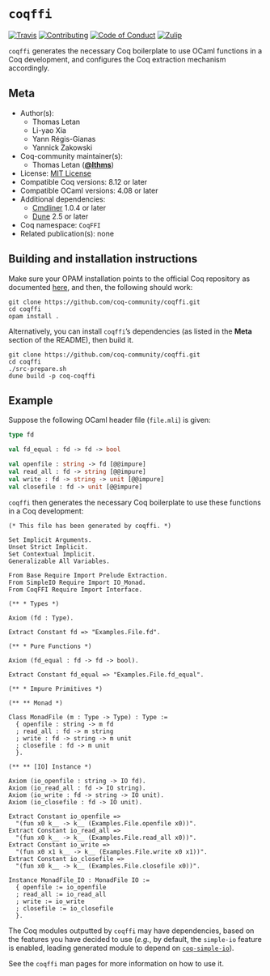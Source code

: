 # `coqffi`

[![Travis][travis-shield]][travis-link]
[![Contributing][contributing-shield]][contributing-link]
[![Code of Conduct][conduct-shield]][conduct-link]
[![Zulip][zulip-shield]][zulip-link]

[travis-shield]: https://travis-ci.com/coq-community/coqffi.svg?branch=main
[travis-link]: https://travis-ci.com/coq-community/coqffi/builds

[contributing-shield]: https://img.shields.io/badge/contributions-welcome-%23f7931e.svg
[contributing-link]: https://github.com/coq-community/manifesto/blob/master/CONTRIBUTING.md

[conduct-shield]: https://img.shields.io/badge/%E2%9D%A4-code%20of%20conduct-%23f15a24.svg
[conduct-link]: https://github.com/coq-community/manifesto/blob/master/CODE_OF_CONDUCT.md

[zulip-shield]: https://img.shields.io/badge/chat-on%20zulip-%23c1272d.svg
[zulip-link]: https://coq.zulipchat.com/#narrow/stream/237663-coq-community-devs.20.26.20users



`coqffi` generates the necessary Coq boilerplate to use OCaml functions in a
Coq development, and configures the Coq extraction mechanism accordingly.

## Meta

- Author(s):
  - Thomas Letan
  - Li-yao Xia
  - Yann Régis-Gianas
  - Yannick Zakowski
- Coq-community maintainer(s):
  - Thomas Letan ([**@lthms**](https://github.com/lthms))
- License: [MIT License](LICENSE)
- Compatible Coq versions: 8.12 or later
- Compatible OCaml versions: 4.08 or later
- Additional dependencies:
  - [Cmdliner](http://erratique.ch/software/cmdliner) 1.0.4 or later
  - [Dune](https://dune.build) 2.5 or later
- Coq namespace: `CoqFFI`
- Related publication(s): none

## Building and installation instructions

Make sure your OPAM installation points to the official Coq repository
as documented [here](https://github.com/coq/opam-coq-archive), and
then, the following should work:

``` shell
git clone https://github.com/coq-community/coqffi.git
cd coqffi
opam install .
```

Alternatively, you can install `coqffi`’s dependencies (as listed in
the **Meta** section of the README), then build it.

```shell
git clone https://github.com/coq-community/coqffi.git
cd coqffi
./src-prepare.sh
dune build -p coq-coqffi
```

## Example

Suppose the following OCaml header file (`file.mli`) is given:

```ocaml
type fd

val fd_equal : fd -> fd -> bool

val openfile : string -> fd [@@impure]
val read_all : fd -> string [@@impure]
val write : fd -> string -> unit [@@impure]
val closefile : fd -> unit [@@impure]
```

`coqffi` then generates the necessary Coq boilerplate to use these
functions in a Coq development:

```coq
(* This file has been generated by coqffi. *)

Set Implicit Arguments.
Unset Strict Implicit.
Set Contextual Implicit.
Generalizable All Variables.

From Base Require Import Prelude Extraction.
From SimpleIO Require Import IO_Monad.
From CoqFFI Require Import Interface.

(** * Types *)

Axiom (fd : Type).

Extract Constant fd => "Examples.File.fd".

(** * Pure Functions *)

Axiom (fd_equal : fd -> fd -> bool).

Extract Constant fd_equal => "Examples.File.fd_equal".

(** * Impure Primitives *)

(** ** Monad *)

Class MonadFile (m : Type -> Type) : Type :=
  { openfile : string -> m fd
  ; read_all : fd -> m string
  ; write : fd -> string -> m unit
  ; closefile : fd -> m unit
  }.

(** ** [IO] Instance *)

Axiom (io_openfile : string -> IO fd).
Axiom (io_read_all : fd -> IO string).
Axiom (io_write : fd -> string -> IO unit).
Axiom (io_closefile : fd -> IO unit).

Extract Constant io_openfile =>
  "(fun x0 k__ -> k__ (Examples.File.openfile x0))".
Extract Constant io_read_all =>
  "(fun x0 k__ -> k__ (Examples.File.read_all x0))".
Extract Constant io_write =>
  "(fun x0 x1 k__ -> k__ (Examples.File.write x0 x1))".
Extract Constant io_closefile =>
  "(fun x0 k__ -> k__ (Examples.File.closefile x0))".

Instance MonadFile_IO : MonadFile IO :=
  { openfile := io_openfile
  ; read_all := io_read_all
  ; write := io_write
  ; closefile := io_closefile
  }.
```

The Coq modules outputted by `coqffi` may have dependencies, based
on the features you have decided to use (*e.g.*, by default, the
`simple-io` feature is enabled, leading generated module to depend
on [`coq-simple-io`](https://github.com/Lysxia/coq-simple-io)).

See the `coqffi` man pages for more information on how to use it.
